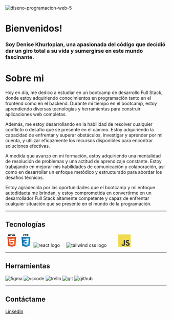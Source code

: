 ![diseno-programacion-web-5](https://github.com/dkhurlop/dkhurlop/assets/129850727/51078b7d-97bf-464e-b34c-bec4ef0fcef2)
<h1>Bienvenidos!</h1>
<h3>Soy Denise Khurlopian, una apasionada del código que decidió dar un giro total a su vida y sumergirse en este mundo fascinante.</h3>

# Sobre mi
Hoy en día, me dedico a estudiar en un bootcamp de desarrollo Full Stack, donde estoy adquiriendo conocimientos en programación tanto en el frontend como en el backend. Durante mi tiempo en el bootcamp, estoy aprendiendo diversas tecnologías y herramientas para construir aplicaciones web completas.

Además, me estoy desarrollando en la habilidad de resolver cualquier conflicto o desafío que se presente en el camino. Estoy adquiriendo la capacidad de enfrentar y superar obstáculos, investigar y aprender por mi cuenta, y utilizar eficazmente los recursos disponibles para encontrar soluciones efectivas.

A medida que avanzo en mi formación, estoy adquiriendo una mentalidad de resolución de problemas y una actitud de aprendizaje constante. Estoy trabajando en mejorar mis habilidades de comunicación y colaboración, así como en desarrollar un enfoque metódico y estructurado para abordar los desafíos técnicos.

Estoy agradecida por las oportunidades que el bootcamp y mi enfoque autodidacta me brindan, y estoy comprometida en convertirme en un desarrollador Full Stack altamente competente y capaz de enfrentar cualquier situación que se presente en el mundo de la programación.

---

## Tecnologías
 <div>
  <div> <img src="https://raw.githubusercontent.com/devicons/devicon/master/icons/html5/html5-original-wordmark.svg" alt="html5" width="40" height="40"/>
<img src="https://raw.githubusercontent.com/devicons/devicon/master/icons/css3/css3-original-wordmark.svg" alt="css3" width="40" height="40"/>
 <img src="https://www.vectorlogo.zone/logos/reactjs/reactjs-ar21.svg" alt="react logo" margin="0" width="80" height="40"/>&nbsp;&nbsp;&nbsp;&nbsp;
  <img src="https://upload.wikimedia.org/wikipedia/commons/9/95/Tailwind_CSS_logo.svg" alt="tailwind css logo" width="100" height="40"/>&nbsp;&nbsp;&nbsp;&nbsp;&nbsp;&nbsp;&nbsp;&nbsp;
  <img src="https://raw.githubusercontent.com/devicons/devicon/master/icons/javascript/javascript-original.svg" alt="javascript logo" width="40" height="40"/> 
 <div>      

---

## Herramientas

<div>
<img src="https://www.vectorlogo.zone/logos/figma/figma-icon.svg" alt="figma" width="40" height="40"/>
<img src="https://w7.pngwing.com/pngs/512/824/png-transparent-visual-studio-code-hd-logo-thumbnail.png" alt="vscode" width="40" heigth="40"/>
<img src="https://w7.pngwing.com/pngs/115/721/png-transparent-trello-social-icons-icon.png" alt="trello" width="40" heigth="40"/>
<img src="https://www.vectorlogo.zone/logos/git-scm/git-scm-icon.svg" alt="git" width="40" height="40"/>
<img src="https://cdn-icons-png.flaticon.com/512/25/25231.png" alt="github" width="40" heigth="40"/> </div>

---

## Contáctame 

[LinkedIn](https://www.linkedin.com/in/denisekhurlopian/)

